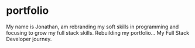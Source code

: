 # portfolio
My name is Jonathan, am rebranding my soft skills in programming and focusing to grow my full stack skills.
Rebuilding my portfolio...
My Full Stack Developer journey.
